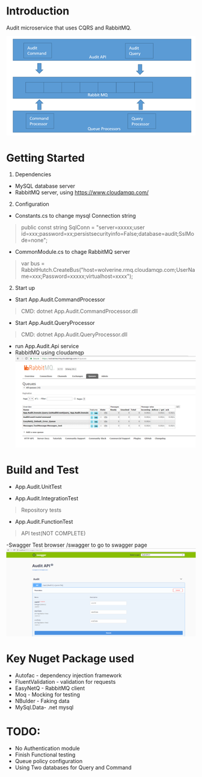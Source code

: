 # Introduction 
Audit microservice that uses CQRS and RabbitMQ.

![File](file.png)

# Getting Started

1. Dependencies
- MySQL database server
- RabbitMQ server, using https://www.cloudamqp.com/

2. Configuration
- Constants.cs to change mysql Connection string
> public const string SqlConn = "server=xxxxx;user id=xxx;password=xx;persistsecurityinfo=False;database=audit;SslMode=none";

- CommonModule.cs to chage RabbitMQ server
> var bus = RabbitHutch.CreateBus("host=wolverine.rmq.cloudamqp.com;UserName=xxx;Password=xxxxx;virtualhost=xxxx");


2.	Start up
- Start App.Audit.CommandProcessor
>CMD: dotnet App.Audit.CommandProcessor.dll

- Start App.Audit.QueryProcessor
>CMD: dotnet App.Audit.QueryProcessor.dll

- run App.Audit.Api service 
- RabbitMQ using cloudamqp
![File2](file2.png)


# Build and Test
- App.Audit.UnitTest

- App.Audit.IntegrationTest
>Repository tests


- App.Audit.FunctionTest
> API test(NOT COMPLETE)


-Swagger Test
browser /swagger to go to swagger page
![File1](file1.png)


# Key Nuget Package used
- Autofac  - dependency injection framework
- FluentValidation - validation for requests
- EasyNetQ - RabbitMQ client
- Moq - Mocking for testing
- NBulder - Faking data
- MySql.Data- .net mysql 



# TODO:

- No Authentication module
- Finish Functional testing
- Queue policy configuration
- Using Two databases for Query and Command
